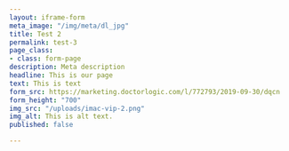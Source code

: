 ```yaml
---
layout: iframe-form
meta_image: "/img/meta/dl_jpg"
title: Test 2
permalink: test-3
page_class:
- class: form-page
description: Meta description
headline: This is our page
text: This is text
form_src: https://marketing.doctorlogic.com/l/772793/2019-09-30/dqcn
form_height: "700"
img_src: "/uploads/imac-vip-2.png"
img_alt: This is alt text.
published: false

---
```

